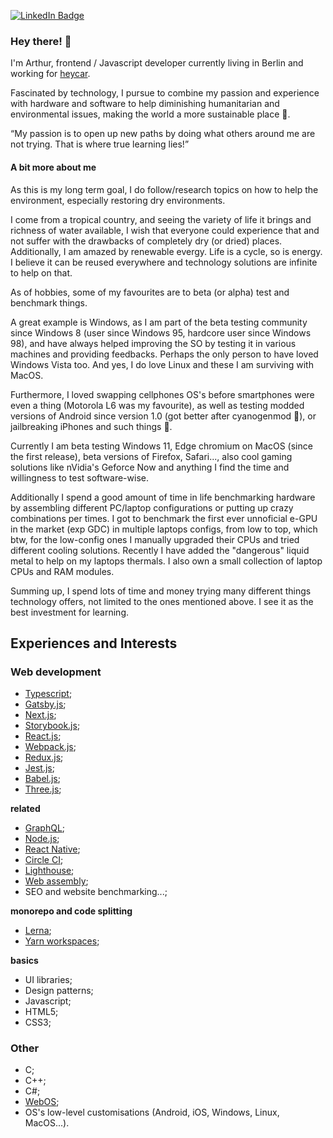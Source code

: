 [![LinkedIn Badge](https://img.shields.io/badge/LinkedIn-Profile-informational?style=flat-square&logo=linkedin&logoColor=white&color=0D76A8)](https://www.linkedin.com/in/arthurboss/)

### Hey there! 👋

I'm Arthur, frontend / Javascript developer currently living in Berlin and working for [heycar](https://hey.car/).

Fascinated by technology, I pursue to combine my passion and experience with hardware and software to help diminishing humanitarian and environmental issues, making the world a more sustainable place 🌱.

<q>My passion is to open up new paths by doing what others around me are not trying. That is where true learning lies!</q>

#### A bit more about me

As this is my long term goal, I do follow/research topics on how to help the environment, especially restoring dry environments. 

I come from a tropical country, and seeing the variety of life it brings and richness of water available, I wish that everyone could experience that and not suffer with the drawbacks of completely dry (or dried) places. Additionally, I am amazed by renewable evergy. Life is a cycle, so is energy. I believe it can be reused everywhere and technology solutions are infinite to help on that.

As of hobbies, some of my favourites are to beta (or alpha) test and benchmark things.

A great example is Windows, as I am part of the beta testing community since Windows 8 (user since Windows 95, hardcore user since Windows 98), and have always helped improving the SO by testing it in various machines and providing feedbacks. Perhaps the only person to have loved Windows Vista too. And yes, I do love Linux and these I am surviving with MacOS.

Furthermore, I loved swapping cellphones OS's before smartphones were even a thing (Motorola L6 was my favourite), as well as testing modded versions of Android since version 1.0 (got better after cyanogenmod 💙), or jailbreaking iPhones and such things 🙂.

Currently I am beta testing Windows 11, Edge chromium on MacOS (since the first release), beta versions of Firefox, Safari..., also cool gaming solutions like nVidia's Geforce Now and anything I find the time and willingness to test software-wise.


Additionally I spend a good amount of time in life benchmarking hardware by assembling different PC/laptop configurations or putting up crazy combinations per times. I got to benchmark the first ever unnoficial e-GPU in the market (exp GDC) in multiple laptops configs, from low to top, which btw, for the low-config ones I manually upgraded their CPUs and tried different cooling solutions. Recently I have added the "dangerous" liquid metal to help on my laptops thermals.
I also own a small collection of laptop CPUs and RAM modules.


Summing up, I spend lots of time and money trying many different things technology offers, not limited to the ones mentioned above. I see it as the best investment for learning.


## Experiences and Interests

### Web development
- [Typescript](https://www.typescriptlang.org/);
- [Gatsby.js](https://www.gatsbyjs.com/);
- [Next.js](https://nextjs.org/);
- [Storybook.js](https://storybook.js.org/);
- [React.js](https://reactjs.org/);
- [Webpack.js](https://webpack.js.org/);
- [Redux.js](https://redux.js.org/);
- [Jest.js](https://jestjs.io/);
- [Babel.js](https://babeljs.io/);
- [Three.js](https://threejs.org/);

**related**
- [GraphQL](https://graphql.org/);
- [Node.js](https://nodejs.org/en/);
- [React Native](https://reactnative.dev/);
- [Circle CI](https://circleci.com/);
- [Lighthouse](https://developers.google.com/web/tools/lighthouse);
- [Web assembly](https://webassembly.org/);
- SEO and website benchmarking...;

**monorepo and code splitting**
- [Lerna](https://lerna.js.org/);
- [Yarn workspaces](https://classic.yarnpkg.com/en/docs/workspaces/);

**basics**
- UI libraries;
- Design patterns;
- Javascript;
- HTML5;
- CSS3;

### Other
- C;
- C++;
- C#;
- [WebOS](https://www.webosose.org/);
- OS's low-level customisations (Android, iOS, Windows, Linux, MacOS...).


<!--
**arthurboss/arthurboss** is a ✨ _special_ ✨ repository because its `README.md` (this file) appears on your GitHub profile.

Here are some ideas to get you started:

- 🔭 I’m currently working on ...
- 🌱 I’m currently learning ...
- 👯 I’m looking to collaborate on ...
- 🤔 I’m looking for help with ...
- 💬 Ask me about ...
- 📫 How to reach me: ...
- 😄 Pronouns: ...
- ⚡ Fun fact: ...
-->
